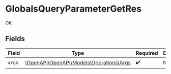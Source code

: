 # GlobalsQueryParameterGetRes

OK


## Fields

| Field                                                                      | Type                                                                       | Required                                                                   | Description                                                                |
| -------------------------------------------------------------------------- | -------------------------------------------------------------------------- | -------------------------------------------------------------------------- | -------------------------------------------------------------------------- |
| `args`                                                                     | [\OpenAPI\OpenAPI\Models\Operations\Args](../../Models/Operations/Args.md) | :heavy_check_mark:                                                         | N/A                                                                        |